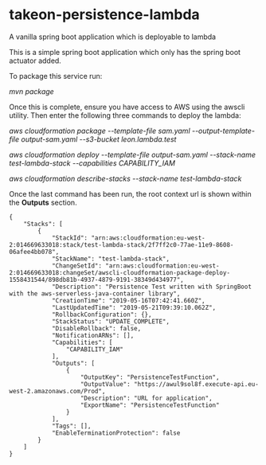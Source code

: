 # takeon-persistence-lambda
A vanilla spring boot application which is deployable to lambda

This is a simple spring boot application which only has the spring boot actuator added.

To package this service run:

*mvn package*

Once this is complete, ensure you have access to AWS using the awscli utility. Then enter the following three commands to deploy the lambda:


*aws cloudformation package --template-file sam.yaml --output-template-file output-sam.yaml --s3-bucket leon.lambda.test*

*aws cloudformation deploy --template-file output-sam.yaml --stack-name test-lambda-stack --capabilities CAPABILITY_IAM*

*aws cloudformation describe-stacks --stack-name test-lambda-stack*

Once the last command has been run, the root context url is shown within the **Outputs** section.

    {
        "Stacks": [
            {
                "StackId": "arn:aws:cloudformation:eu-west-2:014669633018:stack/test-lambda-stack/2f7ff2c0-77ae-11e9-8608-06afee4bb078",
                "StackName": "test-lambda-stack",
                "ChangeSetId": "arn:aws:cloudformation:eu-west-2:014669633018:changeSet/awscli-cloudformation-package-deploy-1558431544/898db81b-4937-4879-9191-38349d434977",
                "Description": "Persistence Test written with SpringBoot with the aws-serverless-java-container library",
                "CreationTime": "2019-05-16T07:42:41.660Z",
                "LastUpdatedTime": "2019-05-21T09:39:10.062Z",
                "RollbackConfiguration": {},
                "StackStatus": "UPDATE_COMPLETE",
                "DisableRollback": false,
                "NotificationARNs": [],
                "Capabilities": [
                    "CAPABILITY_IAM"
                ],
                "Outputs": [
                    {
                        "OutputKey": "PersistenceTestFunction",
                        "OutputValue": "https://awul9sol8f.execute-api.eu-west-2.amazonaws.com/Prod",
                        "Description": "URL for application",
                        "ExportName": "PersistenceTestFunction"
                    }
                ],
                "Tags": [],
                "EnableTerminationProtection": false
            }
        ]
    }

